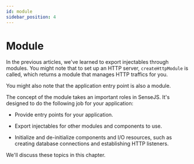 ```yaml
---
id: module
sidebar_position: 4
---
```


# Module


In the previous articles, we've learned to export injectables through modules. You might note that to set up an HTTP
server, `createHttpModule` is called, which returns a module that manages HTTP traffics for you.

You might also note that the application entry point is also a module.

The concept of the module takes an important roles in SenseJS. It's designed to do the following job for your
application:

- Provide entry points for your application.

- Export injectables for other modules and components to use.

- Initialize and de-initialize components and I/O resources, such as creating database connections and establishing
  HTTP listeners.

We'll discuss these topics in this chapter.




